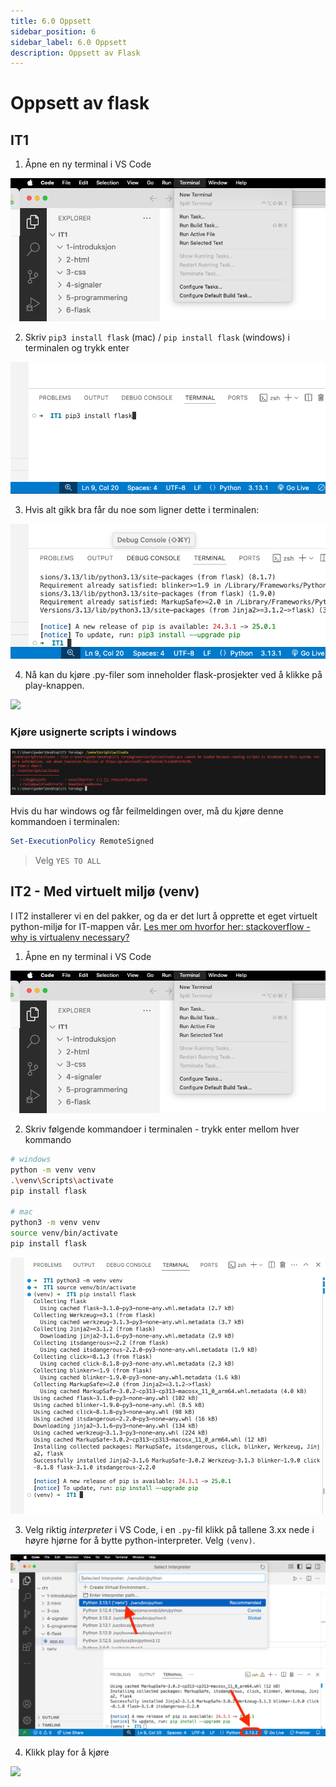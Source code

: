```yaml
---
title: 6.0 Oppsett
sidebar_position: 6
sidebar_label: 6.0 Oppsett
description: Oppsett av Flask
---
```


# Oppsett av flask

## IT1

1. Åpne en ny terminal i VS Code

![](./bilder/oppsett/1-ny-terminal.png)

2. Skriv `pip3 install flask` (mac) / `pip install flask` (windows) i terminalen og trykk enter

![](./bilder/oppsett/2-uten-venv.png)

3. Hvis alt gikk bra får du noe som ligner dette i terminalen:

![](./bilder/oppsett/3-terminal-ferdig-uten-venv.png)

4. Nå kan du kjøre .py-filer som inneholder flask-prosjekter ved å klikke på play-knappen.

![](./bilder/oppsett/5-kjør.png)

### Kjøre usignerte scripts i windows

![](./bilder/oppsett/bilde.png)

Hvis du har windows og får feilmeldingen over, må du kjøre denne kommandoen i terminalen:

```powershell
Set-ExecutionPolicy RemoteSigned
```

> Velg `YES TO ALL`



## IT2 - Med virtuelt miljø (venv)

I IT2 installerer vi en del pakker, og da er det lurt å opprette et eget virtuelt python-miljø for IT-mappen vår.
[Les mer om hvorfor her: stackoverflow - why is virtualenv necessary?](https://stackoverflow.com/questions/23948317/why-is-virtualenv-necessary)

1. Åpne en ny terminal i VS Code

![](./bilder/oppsett/1-ny-terminal.png)

2. Skriv følgende kommandoer i terminalen - trykk enter mellom hver kommando

```bash
# windows
python -m venv venv
.\venv\Scripts\activate
pip install flask

# mac
python3 -m venv venv
source venv/bin/activate
pip install flask
```

![](./bilder/oppsett/3-terminal-ferdig.png)

3. Velg riktig _interpreter_ i VS Code, i en `.py`-fil klikk på tallene 3.xx nede i høyre hjørne for å bytte python-interpreter. Velg `(venv)`.

![](./bilder/oppsett/4-velg-interpreter.png)

4. Klikk play for å kjøre

![](./bilder/oppsett/5-kjør.png)